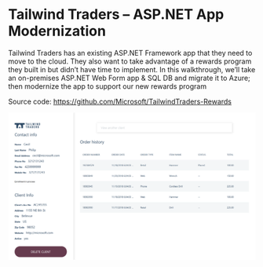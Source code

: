  
# Tailwind Traders – ASP.NET App Modernization 
 
Tailwind Traders has an existing ASP.NET Framework app that they need to move to the cloud. They also want to take advantage of a rewards program they built in but didn’t have time to implement. In this walkthrough, we’ll take an on-premises ASP.NET Web Form app & SQL DB and migrate it to Azure; then modernize the app to support our new rewards program 
 
 
Source code: https://github.com/Microsoft/TailwindTraders-Rewards 

![](appservice.png)
